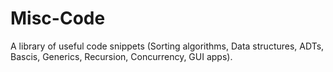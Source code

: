 # Misc-Code

A library of useful code snippets (Sorting algorithms, Data structures, ADTs, Bascis, Generics, Recursion, Concurrency, GUI apps).
